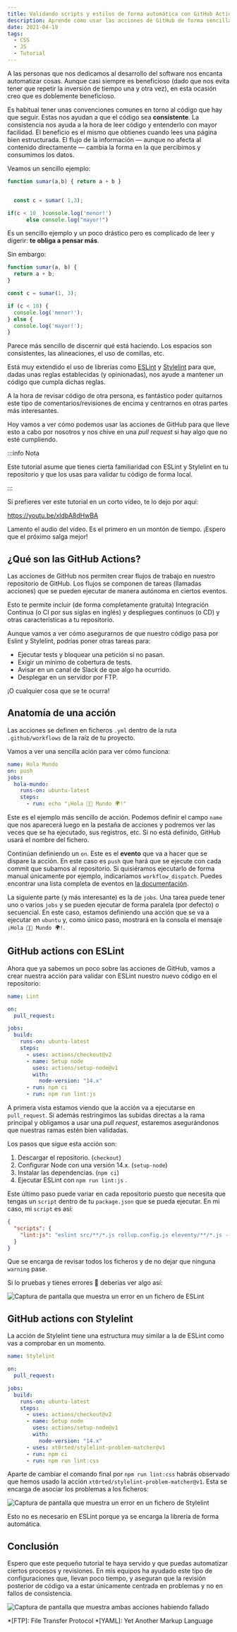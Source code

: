 ```yaml
---
title: Validando scripts y estilos de forma automática con GitHub Actions
description: Aprende cómo usar las acciones de GitHub de forma sencilla para llevar a cabo tareas sencillas como usar linters de forma automática.
date: 2021-04-19
tags:
  - CSS
  - JS
  - Tutorial
---
```


A las personas que nos dedicamos al desarrollo del software nos encanta automatizar cosas. Aunque casi siempre es beneficioso (dado que nos evita tener que repetir la inversión de tiempo una   y otra vez), en esta ocasión creo que es doblemente beneficioso.

Es habitual tener unas convenciones comunes en torno al código que hay que seguir. Estas nos ayudan a que el código sea **consistente**. La consistencia nos ayuda a la hora de leer código y entenderlo con mayor facilidad. El beneficio es el mismo que obtienes cuando lees una página bien estructurada. El flujo de la información — aunque no afecta al contenido directamente — cambia la forma en la que percibimos y consumimos los datos.

Veamos un sencillo ejemplo:

```js
function sumar(a,b) { return a + b }


  const c = sumar( 1,3);

if(c < 10  )console.log('menor!')
      else console.log("mayor!")
```

Es un sencillo ejemplo y un poco drástico pero es complicado de leer y digerir: **te obliga a pensar más**.

Sin embargo:

```js
function sumar(a, b) {
  return a + b;
}

const c = sumar(1, 3);

if (c < 10) {
  console.log('menor!');
} else {
  console.log('mayor!');
}
```

Parece más sencillo de discernir qué está haciendo. Los espacios son consistentes, las alineaciones, el uso de comillas, etc.

Está muy extendido el uso de librerías como [ESLint](https://eslint.org/) y [Stylelint](https://stylelint.io/) para que, dadas unas reglas establecidas (y opinionadas), nos ayude a mantener un código que cumpla dichas reglas.

A la hora de revisar código de otra persona, es fantástico poder quitarnos este tipo de comentarios/revisiones de encima y centrarnos en otras partes más interesantes.

Hoy vamos a ver cómo podemos usar las acciones de GitHub para que lleve esto a cabo por nosotros y nos chive en una *pull request* si hay algo que no esté cumpliendo.

:::info Nota

Este tutorial asume que tienes cierta familiaridad con ESLint y Stylelint en tu repositorio y que los usas para validar tu código de forma local.

:::

Si prefieres ver este tutorial en un corto vídeo, te lo dejo por aquí:

https://youtu.be/xldbA8dHwBA

Lamento el audio del vídeo. Es el primero en un montón de tiempo. ¡Espero que el próximo salga mejor!

## ¿Qué son las GitHub Actions?

Las acciones de GitHub nos permiten crear flujos de trabajo en nuestro repositorio de GitHub. Los flujos se componen de tareas (llamadas acciones) que se pueden ejecutar de manera autónoma en ciertos eventos.

Esto te permite incluir (de forma completamente gratuita) Integración Continua (o CI por sus siglas en inglés) y despliegues continuos (o CD) y otras características a tu repositorio.

Aunque vamos a ver cómo asegurarnos de que nuestro código pasa por Eslint y Stylelint, podrías poner otras tareas para:

* Ejecutar tests y bloquear una petición si no pasan.
* Exigir un mínimo de cobertura de tests.
* Avisar en un canal de Slack de que algo ha ocurrido.
* Desplegar en un servidor por FTP.

¡O cualquier cosa que se te ocurra!

## Anatomía de una acción

Las acciones se definen en ficheros `.yml` dentro de la ruta `.github/workflows` de la raíz de tu proyecto.

Vamos a ver una sencilla ación para ver cómo funciona:

```yml
name: Hola Mundo
on: push
jobs:
  hola-mundo:
    runs-on: ubuntu-latest
    steps:
      - run: echo "¡Hola 👋🏽 Mundo 🌍!"
```

Este es el ejemplo más sencillo de acción. Podemos definir el campo `name` que nos aparecerá luego en la pestaña de acciones y podremos ver las veces que se ha ejecutado, sus registros, etc. Si no está definido, GitHub usará el nombre del fichero.

Continúan definiendo un `on`. Este es el **evento** que va a hacer que se dispare la acción. En este caso es `push` que hará que se ejecute con cada commit que subamos al repositorio. Si quisiéramos ejecutarlo de forma manual únicamente por ejemplo, indicaríamos `workflow_dispatch`. Puedes encontrar una lista completa de eventos en [la documentación](https://docs.github.com/en/actions/reference/events-that-trigger-workflows#webhook-events).

La siguiente parte (y más interesante) es la de `jobs`. Una tarea puede tener uno o varios `jobs` y se pueden ejecutar de forma paralela (por defecto) o secuencial. En este caso, estamos definiendo una acción que se va a ejecutar en `ubuntu` y, como único paso, mostrará en la consola el mensaje `¡Hola 👋🏽 Mundo 🌍!`.

## GitHub actions con ESLint

Ahora que ya sabemos un poco sobre las acciones de GitHub, vamos a crear nuestra acción para validar con ESLint nuestro nuevo código en el repositorio:

```yml
name: Lint

on:
  pull_request:

jobs:
  build:
    runs-on: ubuntu-latest
    steps:
      - uses: actions/checkout@v2
      - name: Setup node
        uses: actions/setup-node@v1
        with:
          node-version: "14.x"
      - run: npm ci
      - run: npm run lint:js
```

A primera vista estamos viendo que la acción va a ejecutarse en `pull_request`. Si además restringimos las subidas directas a la rama principal y obligamos a usar una *pull request*, estaremos asegurándonos que nuestras ramas estén bien validadas.

Los pasos que sigue esta acción son:

1. Descargar el repositorio. (`checkout`)
2. Configurar Node con una versión 14.x. (`setup-node`)
3. Instalar las dependencias. (`npm ci`)
4. Ejecutar ESLint con `npm run lint:js` .

Este último paso puede variar en cada repositorio puesto que necesita que tengas un `script` dentro de tu `package.json` que se pueda ejecutar. En mi caso, mi `script` es así:

```json
{
  "scripts": {
    "lint:js": "eslint src/**/*.js rollup.config.js eleventy/**/*.js --max-warnings 0",
  }
}
```

Que se encarga de revisar todos los ficheros y de no dejar que ninguna `warning` pase.

Si lo pruebas y tienes errores 😬 deberías ver algo así:

![Captura de pantalla que muestra un error en un fichero de ESLint](/img/posts/fallo-eslint-github-action.png "Error en ESLint")

## GitHub actions con Stylelint

La acción de Stylelint tiene una estructura muy similar a la de ESLint como vas a comprobar en un momento.

```yml
name: Stylelint

on:
  pull_request:

jobs:
  build:
    runs-on: ubuntu-latest
    steps:
      - uses: actions/checkout@v2
      - name: Setup node
        uses: actions/setup-node@v1
        with:
          node-version: "14.x"
      - uses: xt0rted/stylelint-problem-matcher@v1
      - run: npm ci
      - run: npm run lint:css
```

Aparte de cambiar el comando final por `npm run lint:css` habrás observado que hemos usado la acción `xt0rted/stylelint-problem-matcher@v1`. Esta se encarga de asociar los problemas a los ficheros:

![Captura de pantalla que muestra un error en un fichero de Stylelint](/img/posts/fallo-stylelint-github-action.png "Error en Stylelint")

Esto no es necesario en ESLint porque ya se encarga la librería de forma automática.

## Conclusión

Espero que este pequeño tutorial te haya servido y que puedas automatizar ciertos procesos y revisiones. En mis equipos ha ayudado este tipo de configuraciones que, llevan poco tiempo, y aseguran que la revisión posterior de código va a estar únicamente centrada en problemas y no en fallos de consistencia.

![Captura de pantalla que muestra ambas acciones habiendo fallado](/img/posts/errores-github-actions.png "Error en ambas acciones")

*[FTP]: File Transfer Protocol
*[YAML]: Yet Another Markup Language
